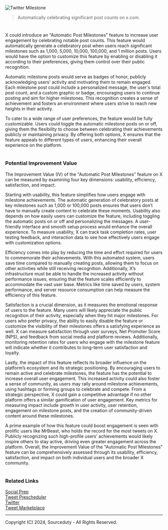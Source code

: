 ![Twitter Milestone](https://github.com/sourceduty/Automatic_X_Milestones/assets/123030236/c5c5b98e-cc8c-4c03-afad-2cba2d7444d6)

> Automatically celebrating significant post counts on x.com.

#

X could introduce an "Automatic Post Milestones" feature to increase user engagement by celebrating notable post counts. This feature would automatically generate a celebratory post when users reach significant milestones such as 1,000, 5,000, 10,000, 100,000, and 1 million posts. Users would have the option to customize this feature by enabling or disabling it according to their preferences, giving them control over their public recognition.

Automatic milestone posts would serve as badges of honor, publicly acknowledging users' activity and motivating them to remain engaged. Each milestone post could include a personalized message, the user's total post count, and a custom graphic or badge, encouraging users to continue posting and aim for higher milestones. This recognition creates a sense of achievement and fosters an environment where users strive to reach new heights in their activity.

To cater to a wide range of user preferences, the feature would be fully customizable. Users could toggle the automatic milestone posts on or off, giving them the flexibility to choose between celebrating their achievements publicly or maintaining privacy. By offering both options, X ensures that the feature appeals to different types of users, enhancing their overall experience on the platform.

#
### Potential Improvement Value

The Improvement Value (IV) of the "Automatic Post Milestones" feature on X can be measured by examining four key dimensions: usability, efficiency, satisfaction, and impact.

Starting with usability, this feature simplifies how users engage with milestone achievements. The automatic generation of celebratory posts at key milestones such as 1,000 or 100,000 posts ensures that users don’t have to manually create content to celebrate these moments. Usability also depends on how easily users can customize the feature, including toggling the automatic posts on or off and personalizing the messages. A user-friendly interface and smooth setup process would enhance the overall experience. To measure usability, X can track task completion rates, user testing feedback, and interaction data to see how effectively users engage with customization options.

Efficiency comes into play by reducing the time and effort required for users to commemorate their achievements. With this automated system, users save time compared to manually creating posts, allowing them to focus on other activities while still receiving recognition. Additionally, X’s infrastructure must be able to handle the increased activity without performance issues, ensuring that the feature scales efficiently to accommodate the vast user base. Metrics like time saved by users, system performance, and server resource consumption can help measure the efficiency of this feature.

Satisfaction is a crucial dimension, as it measures the emotional response of users to the feature. Many users will likely appreciate the public recognition of their activity, especially when they hit major milestones. For users who prefer privacy, the ability to easily disable the feature or customize the visibility of their milestones offers a satisfying experience as well. X can measure satisfaction through user surveys, Net Promoter Score (NPS), and feedback from social media and platform reviews. Additionally, monitoring retention rates for users who engage with the milestone feature will indicate whether it contributes to long-term user satisfaction and loyalty.

Lastly, the impact of this feature reflects its broader influence on the platform’s ecosystem and its strategic positioning. By encouraging users to remain active and celebrate milestones, the feature has the potential to increase overall user engagement. This increased activity could also foster a sense of community, as users may rally around milestone achievements, using hashtags or forming groups to celebrate and compete. From a strategic perspective, X could gain a competitive advantage if no other platform offers a similar gamification of user engagement. Key metrics for measuring impact include growth in user activity, user retention, engagement on milestone posts, and the creation of community-driven content around these milestones.

A prime example of how this feature could boost engagement is seen with prolific users like MrBeast, who holds the record for the most tweets on X. Publicly recognizing such high-profile users’ achievements would likely inspire others to stay active, driving even greater engagement across the platform. Overall, the Improvement Value of the "Automatic Post Milestones" feature can be comprehensively assessed through its usability, efficiency, satisfaction, and impact on both individual users and the broader X community.

#
### Related Links

[Social Prep](https://github.com/sourceduty/Social_Prep)
<br>
[Tweet Prescheduler](https://github.com/sourceduty/Tweet_Prescheduler)
<br>
[Twitter](https://github.com/sourceduty/Twitter)
<br>
[Tweet Marketplace](https://github.com/sourceduty/Tweet_Marketplace)

***
Copyright (C) 2024, Sourceduty - All Rights Reserved.
